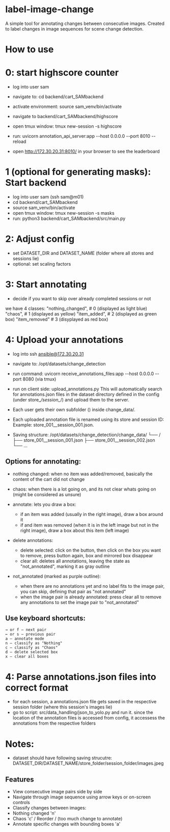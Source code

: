 # label-image-change

A simple tool for annotating changes between consecutive images. Created to label changes in image sequences for scene change detection.

# How to use

# 0: start highscore counter
* log into user sam
* navigate to: cd backend/cart_SAMbackend
* activate environment: source sam_venv/bin/activate
* navigate to backend/cart_SAMbackend/highscore
* open tmux window: tmux new-session -s highscore
* run: uvicorn annotation_api_server:app --host 0.0.0.0 --port 8010 --reload

* open http://172.30.20.31:8010/ in your browser to see the leaderboard


# 1 (optional for generating masks): Start backend
* log into user sam (ssh sam@m01)
* cd backend/cart_SAMbackend
* source sam_venv/bin/activate
* open tmux window: tmux new-session -s masks
*  run: python3  backend/cart_SAMbackend/src/main.py

# 2: Adjust config
*  set DATASET_DIR and DATASET_NAME (folder where all stores and sessions lie)
* optional: set scaling factors

# 3: Start annotating

* decide if you want to skip over already completed sessions or not

we have 4 classes:
        "nothing_changed",  # 0 (displayed as light blue)
        "chaos",            # 1 (displayed as yellow)
        "item_added",       # 2 (displayed as green box)
        "item_removed"      # 3 (disyplayed as red box)


# 4: Upload your annotations
* log into ssh ansible@172.30.20.31
* navigate to: /opt/datasets/change_detection
* run command: uvicorn receive_annotations_files:app --host 0.0.0.0 --port 8080 (via tmux)

* run on client side: upload_annotations.py
This will automatically search for annotations.json files in the dataset directory defined in the config (under store_*/session_*/) and upload them to the server.

* Each user gets their own subfolder (<username>) inside change_data/.
* Each uploaded annotation file is renamed using its store and session ID: Example: store_001__session_001.json.

* Saving structure:
/opt/datasets/change_detection/change_data/
└── <username>/
    ├── store_001__session_001.json
    ├── store_001__session_002.json
    └── ...


## Options for annotating:
* nothing changed: when no item was added/removed, basically the content of the cart did not change
* chaos: when there is a lot going on, and its not clear whats going on (might be considered as unsure)
* annotate: lets you draw a box:
    - if an item was added (usually in the right image), draw a box around it
    - if and item was removed (when it is in the left image but not in the right image), draw a box about this item (left image)

* delete annotations:
    - delete selected: click on the button, then click on the box you want to remove, press button again, box and mirrored box disappear
    - clear all: deletes all annotations, leaving the state as "not_annotated", marking it as gray outline

* not_annotated (marked as purple outline):
    - when there are no annotations yet and no label fits to the image pair, you can skip, defining that pair as "not annotated"
    - when the image pair is already annotated: press clear all to remove any annotations to set the image pair to "not_annotated"

## Use keyboard shortcuts:

    → or f — next pair
    ← or s — previous pair
    a — annotate mode
    n — classify as "Nothing"
    c — classify as "Chaos"
    d — delete selected box
    x — clear all boxes

# 4: Parse annotations.json files into correct format

* for each session, a annotations.json file gets saved in the respective session folder (where this session's images lie)
* go to script: src/data_handling/json_to_yolo.py  and run it. since the location of the annotation files is accessed from config, it accessess the annotations from the respective folders



# Notes:
* dataset should have following saving strucutre: DATASET_DIR/DATASET_NAME/store_folder/session_folder/images.jpeg



## Features

- View consecutive image pairs side by side
- Navigate through image sequence using arrow keys or on-screen controls
- Classify changes between images:
- Nothing changed 'n'
- Chaos 'c' / Reorder / (too much change to annotate)
- Annotate specific changes with bounding boxes 'a'


